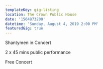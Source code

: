```yaml
---
templateKey: gig-listing
location: The Crown Public House
date: '1564873200'
datetime: 'Sunday, August 4, 2019 2:00 PM'
featuredGig: true
---
```

Shantymen in Concert

2 x 45 mins public performance

Free Concert

